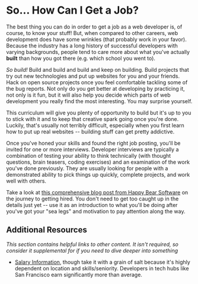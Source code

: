 # So... How Can I Get a Job?

The best thing you can do in order to get a job as a web developer is, of course, to know your stuff!  But, when compared to other careers, web development does have some wrinkles (that probably work in your favor).  Because the industry has a long history of successful developers with varying backgrounds, people tend to care more about what you've actually **built** than how you got there (e.g. which school you went to).  

*So build!*  Build and build and build and keep on building.  Build projects that try out new technologies and put up websites for you and your friends.  Hack on open source projects once you feel comfortable tackling some of the bug reports.  Not only do you get better at developing by practicing it, not only is it fun, but it will also help you decide which parts of web development you really find the most interesting.  You may surprise yourself.  

This curriculum will give you plenty of opportunity to build but it's up to you to stick with it and to keep that creative spark going once you're done.  Luckily, that's usually not terribly difficult, especially when you first learn how to put up real websites -- building stuff can get pretty addictive.

Once you've honed your skills and found the right job posting, you'll be invited for one or more interviews.  Developer interviews are typically a combination of testing your ability to think technically (with thought questions, brain teasers, coding exercises) and an examination of the work you've done previously.  They are usually looking for people with a demonstrated ability to pick things up quickly, complete projects, and work well with others.

Take a look at [this comprehensive blog post from Happy Bear Software](http://happybearsoftware.com/how-to-get-a-programmer-job.html) on the journey to getting hired.  You don't need to get too caught up in the details just yet -- use it as an introduction to what you'll be doing after you've got your "sea legs" and motivation to pay attention along the way.

## Additional Resources

*This section contains helpful links to other content. It isn't required, so consider it supplemental for if you need to dive deeper into something*

* [Salary Information](http://www.indeed.com/salary/Web-Developer.html), though take it with a grain of salt because it's highly dependent on location and skills/seniority.  Developers in tech hubs like San Francisco earn significantly more than average.